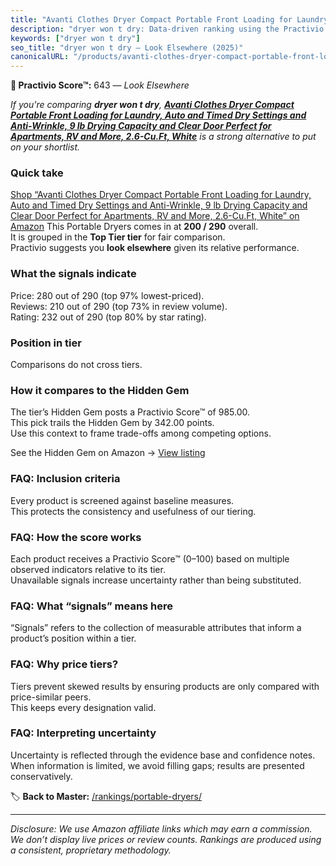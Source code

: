 ```yaml
---
title: "Avanti Clothes Dryer Compact Portable Front Loading for Laundry, Auto and Timed Dry Settings and Anti-Wrinkle, 9 lb Drying Capacity and Clear Door Perfect for Apartments, RV and More, 2.6-Cu.Ft, White"
description: "dryer won t dry: Data-driven ranking using the Practivio Score™. Positioned by quality, value, demand, findability, momentum."
keywords: ["dryer won t dry"]
seo_title: "dryer won t dry — Look Elsewhere (2025)"
canonicalURL: "/products/avanti-clothes-dryer-compact-portable-front-loading-for-laundry-auto-and-timed-dry-settings-and-anti-wrinkle-9-lb-drying-capacity-and-clear-door-perfect-for-apartments-rv-and-more-26-cuft-white-B07BN3SHWZ/"
---
```


**🚫 Practivio Score™:** 643 — _Look Elsewhere_


*If you're comparing **dryer won t dry**, **[Avanti Clothes Dryer Compact Portable Front Loading for Laundry, Auto and Timed Dry Settings and Anti-Wrinkle, 9 lb Drying Capacity and Clear Door Perfect for Apartments, RV and More, 2.6-Cu.Ft, White](https://www.amazon.com/dp/B07BN3SHWZ?tag=practivio-20)** is a strong alternative to put on your shortlist.*
### Quick take
[Shop “Avanti Clothes Dryer Compact Portable Front Loading for Laundry, Auto and Timed Dry Settings and Anti-Wrinkle, 9 lb Drying Capacity and Clear Door Perfect for Apartments, RV and More, 2.6-Cu.Ft, White” on Amazon](https://www.amazon.com/dp/B07BN3SHWZ?tag=practivio-20)
This Portable Dryers comes in at **200 / 290** overall.  
It is grouped in the **Top Tier tier** for fair comparison.  
Practivio suggests you **look elsewhere** given its relative performance.

### What the signals indicate
Price: 280 out of 290 (top 97% lowest-priced).  
Reviews: 210 out of 290 (top 73% in review volume).  
Rating: 232 out of 290 (top 80% by star rating).  

### Position in tier
Comparisons do not cross tiers.

### How it compares to the Hidden Gem
The tier’s Hidden Gem posts a Practivio Score™ of 985.00.  
This pick trails the Hidden Gem by 342.00 points.  
Use this context to frame trade-offs among competing options.  

See the Hidden Gem on Amazon → [View listing](https://www.amazon.com/dp/B0799Q45TT?tag=practivio-20)

### FAQ: Inclusion criteria
Every product is screened against baseline measures.  
This protects the consistency and usefulness of our tiering.

### FAQ: How the score works
Each product receives a Practivio Score™ (0–100) based on multiple observed indicators relative to its tier.  
Unavailable signals increase uncertainty rather than being substituted.

### FAQ: What “signals” means here
“Signals” refers to the collection of measurable attributes that inform a product’s position within a tier.

### FAQ: Why price tiers?
Tiers prevent skewed results by ensuring products are only compared with price-similar peers.  
This keeps every designation valid.

### FAQ: Interpreting uncertainty
Uncertainty is reflected through the evidence base and confidence notes.  
When information is limited, we avoid filling gaps; results are presented conservatively.


🏷️ **Back to Master:** [/rankings/portable-dryers/](/rankings/portable-dryers/)

---
_Disclosure: We use Amazon affiliate links which may earn a commission. We don’t display live prices or review counts. Rankings are produced using a consistent, proprietary methodology._
